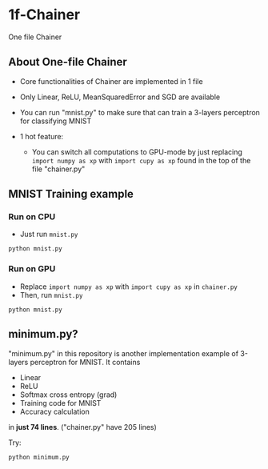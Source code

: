 # 1f-Chainer

One file Chainer

## About One-file Chainer

- Core functionalities of Chainer are implemented in 1 file
- Only Linear, ReLU, MeanSquaredError and SGD are available
- You can run "mnist.py" to make sure that can train a 3-layers perceptron for classifying MNIST
- 1 hot feature:

  - You can switch all computations to GPU-mode by just replacing `import numpy as xp` with `import cupy as xp` found in the top of the file "chainer.py"


## MNIST Training example

### Run on CPU

- Just run `mnist.py`

```
python mnist.py
```

### Run on GPU

- Replace `import numpy as xp` with `import cupy as xp` in `chainer.py`
- Then, run `mnist.py`

```
python mnist.py
```

## minimum.py?

"minimum.py" in this repository is another implementation example of 3-layers perceptron for MNIST. It contains

- Linear
- ReLU
- Softmax cross entropy (grad)
- Training code for MNIST
- Accuracy calculation

in **just 74 lines**. ("chainer.py" have 205 lines)

Try:

```
python minimum.py
```

